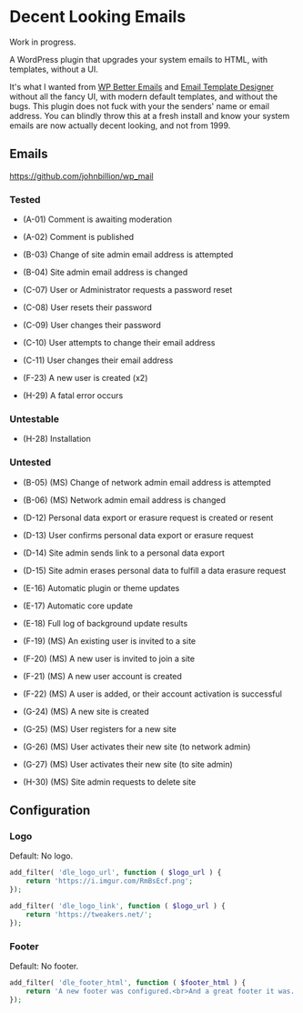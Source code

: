 # Decent Looking Emails

Work in progress.

A WordPress plugin that upgrades your system emails to HTML, with templates, without a UI.

It's what I wanted from [WP Better Emails](https://wordpress.org/plugins/wp-better-emails/) and [Email Template Designer](https://wordpress.org/plugins/wp-html-mail/) without all the fancy UI, with modern default templates, and without the bugs. This plugin does not fuck with your the senders' name or email address. You can blindly throw this at a fresh install and know your system emails are now actually decent looking, and not from 1999.

## Emails

https://github.com/johnbillion/wp_mail

### Tested

- (A-01) Comment is awaiting moderation
- (A-02) Comment is published

- (B-03) Change of site admin email address is attempted
- (B-04) Site admin email address is changed

- (C-07) User or Administrator requests a password reset
- (C-08) User resets their password
- (C-09) User changes their password
- (C-10) User attempts to change their email address
- (C-11) User changes their email address

- (F-23) A new user is created (x2)

- (H-29) A fatal error occurs

### Untestable

- (H-28) Installation

### Untested

- (B-05) (MS) Change of network admin email address is attempted
- (B-06) (MS) Network admin email address is changed

- (D-12) Personal data export or erasure request is created or resent
- (D-13) User confirms personal data export or erasure request
- (D-14) Site admin sends link to a personal data export
- (D-15) Site admin erases personal data to fulfill a data erasure request

- (E-16) Automatic plugin or theme updates
- (E-17) Automatic core update
- (E-18) Full log of background update results

- (F-19) (MS) An existing user is invited to a site
- (F-20) (MS) A new user is invited to join a site
- (F-21) (MS) A new user account is created
- (F-22) (MS) A user is added, or their account activation is successful

- (G-24) (MS) A new site is created
- (G-25) (MS) User registers for a new site
- (G-26) (MS) User activates their new site (to network admin)
- (G-27) (MS) User activates their new site (to site admin)

- (H-30) (MS) Site admin requests to delete site

## Configuration

### Logo

Default: No logo.

```php
add_filter( 'dle_logo_url', function ( $logo_url ) {
    return 'https://i.imgur.com/RmBsEcf.png';
});
```

```php
add_filter( 'dle_logo_link', function ( $logo_url ) {
    return 'https://tweakers.net/';
});
```

### Footer

Default: No footer.

```php
add_filter( 'dle_footer_html', function ( $footer_html ) {
    return 'A new footer was configured.<br>And a great footer it was.';
});
```

